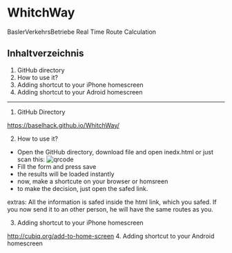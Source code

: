 # WhitchWay
BaslerVerkehrsBetriebe Real Time Route Calculation

Inhaltverzeichnis
-------------------------------------------
1. GitHub directory
2. How to use it?
3. Adding shortcut to your iPhone homescreen
4. Adding shortcut to your Adroid homescreen
-------------------------------------------


1. GitHub Directory

https://baselhack.github.io/WhitchWay/



2. How to use it?
- Open the GitHub directory, download file and open inedx.html
  or just scan this:
  ![qrcode](https://api.qrserver.com/v1/create-qr-code/?data=https%3A%2F%2Fbaselhack.github.io%2FWhitchWay%2F&size=300x300&margin=0)
- Fill the form and press save
- the results will be loaded instantly
- now, make a shortcute on your browser or homsreen 
- to make the decision, just open the safed link.

extras:
All the information is safed inside the html link, which you safed. If you now send it to an other person, he will have the same routes as you. 

3. Adding shortcut to your iPhone homescreen


http://cubiq.org/add-to-home-screen
4. Adding shortcut to your Android homescreen



